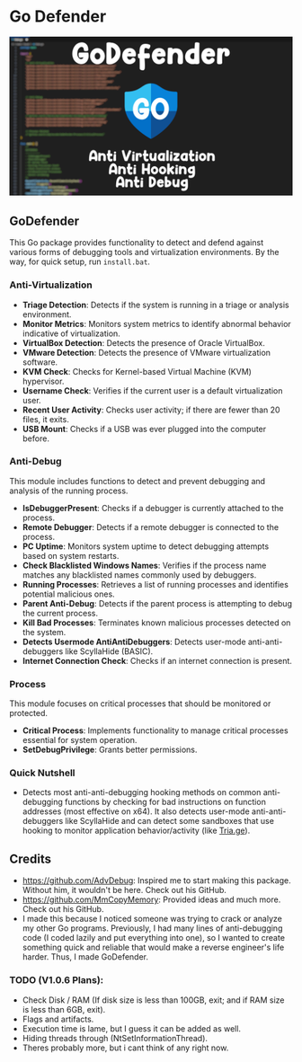 # Go Defender

![Go Defender](GoDefenderLogo.png)

## GoDefender

This Go package provides functionality to detect and defend against various forms of debugging tools and virtualization environments.
By the way, for quick setup, run `install.bat`.

### Anti-Virtualization

- **Triage Detection**: Detects if the system is running in a triage or analysis environment.
- **Monitor Metrics**: Monitors system metrics to identify abnormal behavior indicative of virtualization.
- **VirtualBox Detection**: Detects the presence of Oracle VirtualBox.
- **VMware Detection**: Detects the presence of VMware virtualization software.
- **KVM Check**: Checks for Kernel-based Virtual Machine (KVM) hypervisor.
- **Username Check**: Verifies if the current user is a default virtualization user.
- **Recent User Activity**: Checks user activity; if there are fewer than 20 files, it exits.
- **USB Mount**: Checks if a USB was ever plugged into the computer before.

### Anti-Debug

This module includes functions to detect and prevent debugging and analysis of the running process.

- **IsDebuggerPresent**: Checks if a debugger is currently attached to the process.
- **Remote Debugger**: Detects if a remote debugger is connected to the process.
- **PC Uptime**: Monitors system uptime to detect debugging attempts based on system restarts.
- **Check Blacklisted Windows Names**: Verifies if the process name matches any blacklisted names commonly used by debuggers.
- **Running Processes**: Retrieves a list of running processes and identifies potential malicious ones.
- **Parent Anti-Debug**: Detects if the parent process is attempting to debug the current process.
- **Kill Bad Processes**: Terminates known malicious processes detected on the system.
- **Detects Usermode AntiAntiDebuggers**: Detects user-mode anti-anti-debuggers like ScyllaHide (BASIC).
- **Internet Connection Check**: Checks if an internet connection is present.

### Process

This module focuses on critical processes that should be monitored or protected.

- **Critical Process**: Implements functionality to manage critical processes essential for system operation.
- **SetDebugPrivilege**: Grants better permissions.


### Quick Nutshell

- Detects most anti-anti-debugging hooking methods on common anti-debugging functions by checking for bad instructions on function addresses (most effective on x64). It also detects user-mode anti-anti-debuggers like ScyllaHide and can detect some sandboxes that use hooking to monitor application behavior/activity (like [Tria.ge](https://tria.ge/)).

## Credits

- https://github.com/AdvDebug: Inspired me to start making this package. Without him, it wouldn't be here. Check out his GitHub.
- https://github.com/MmCopyMemory: Provided ideas and much more. Check out his GitHub.
- I made this because I noticed someone was trying to crack or analyze my other Go programs. Previously, I had many lines of anti-debugging code (I coded lazily and put everything into one), so I wanted to create something quick and reliable that would make a reverse engineer's life harder. Thus, I made GoDefender.


### TODO (V1.0.6 Plans):
- Check Disk / RAM (If disk size is less than 100GB, exit; and if RAM size is less than 6GB, exit).
- Flags and artifacts.
- Execution time is lame, but I guess it can be added as well.
- Hiding threads through (NtSetInformationThread).
- Theres probably more, but i cant think of any right now.
